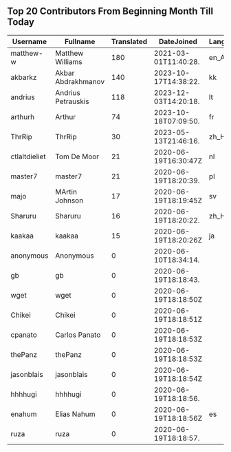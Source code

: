 ## Top 20 Contributors From Beginning Month Till Today ##
|Username|Fullname|Translated|DateJoined|Language|
|--------|--------|----------|----------|-------|
|matthew-w|Matthew Williams|180|2021-03-01T11:40:28.|en_AU|
|akbarkz|Akbar Abdrakhmanov|140|2023-10-17T14:38:22.|kk|
|andrius|Andrius Petrauskis|118|2023-12-03T14:20:18.|lt|
|arthurh|Arthur|74|2023-10-18T07:09:50.|fr|
|ThrRip|ThrRip|30|2023-05-13T21:46:16.|zh_Hans|
|ctlaltdieliet|Tom De Moor|21|2020-06-19T16:30:47Z|nl|
|master7|master7|21|2020-06-19T18:20:39.|pl|
|majo|MArtin Johnson|17|2020-06-19T18:19:45Z|sv|
|Sharuru|Sharuru|16|2020-06-19T18:20:22.|zh_Hans|
|kaakaa|kaakaa|15|2020-06-19T18:20:26Z|ja|
|anonymous|Anonymous|0|2020-06-10T18:34:14.||
|gb|gb|0|2020-06-19T18:18:43.||
|wget|wget|0|2020-06-19T18:18:50Z||
|Chikei|Chikei|0|2020-06-19T18:18:51Z||
|cpanato|Carlos Panato|0|2020-06-19T18:18:53Z||
|thePanz|thePanz|0|2020-06-19T18:18:53Z||
|jasonblais|jasonblais|0|2020-06-19T18:18:54Z||
|hhhhugi|hhhhugi|0|2020-06-19T18:18:56.||
|enahum|Elias  Nahum|0|2020-06-19T18:18:56Z|es|
|ruza|ruza|0|2020-06-19T18:18:57.||

